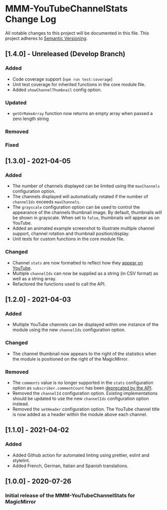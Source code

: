 # MMM-YouTubeChannelStats Change Log

All notable changes to this project will be documented in this file.
This project adheres to [Semantic Versioning](https://semver.org/).

## [1.4.0] - Unreleased (Develop Branch)

### Added

- Code coverage support (`npm run test:coverage`)
- Unit test coverage for inherited functions in the core module file.
- Added `showChannelThumbnail` config option.

### Updated

- `getOrMakeArray` function now returns an empty array when passed a zero length string

### Removed

### Fixed

## [1.3.0] - 2021-04-05

### Added

- The number of channels displayed can be limited using the `maxChannels` configuration option.
- The channels displayed will automatically rotated if the number of `channelIds` exceeds `maxChannels`.
- The `grayscale` configuration option can be used to control the appearance of the channels thumbnail image. By default, thumbnails will be shown in grayscale. When set to `false`, thumbnails will appear as on YouTube.
- Added an animated example screenshot to illustrate multiple channel support, channel rotation and thumbnail position/display.
- Unit tests for custom functions in the core module file.

### Changed

- Channel `stats` are now formatted to reflect how they [appear on YouTube](https://developers.google.com/youtube/v3/revision_history#september-10,-2019).
- Multiple `channelIds` can now be supplied as a string (in CSV format) as well as a string array.
- Refactored the functions used to call the API.

## [1.2.0] - 2021-04-03

### Added

- Multiple YouTube channels can be displayed within one instance of the module using the new `channelIds` configuration option.

### Changed

- The channel thumbnail now appears to the right of the statistics when the module is positioned on the right of the MagicMirror.

### Removed

- The `comments` value is no longer supported in the `stats` configuration option as `subscriber.commentCount` has been [deprecated by the API](https://developers.google.com/youtube/v3/revision_history#september-9,-2020).
- Removed the `channelId` configuration option. Existing implementations should be updated to use the new `channelIds` configuration option instead.
- Removed the `setHeader` configuration option. The YouTube channel title is now added as a header within the module above each channel.

## [1.1.0] - 2021-04-02

### Added

- Added Github action for automated linting using prettier, eslint and stylelint.
- Added French, German, Italian and Spanish translations.

## [1.0.0] - 2020-07-26

### Initial release of the MMM-YouTubeChannelStats for MagicMirror
